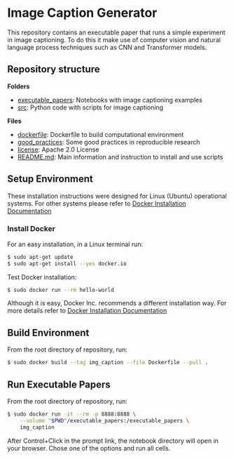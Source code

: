 # Image Caption Generator

This repository contains an executable paper that runs a simple experiment
in image captioning. To do this it make use of computer vision and natural
language process techniques such as CNN and Transformer models.

## Repository structure

**Folders**

- [executable_papers](./executable_papers): Notebooks with image captioning examples
- [src](./src): Python code with scripts for image captioning

**Files**

- [dockerfile](./dockerfile): Dockerfile to build computational environment
- [good_practices](./good_practices.md): Some good practices in reproducible research
- [license](./LICENSE): Apache 2.0 License
- [README.md](,/README.md): Main information and instruction to install and use scripts

## Setup Environment

These installation instructions were designed for Linux (Ubuntu) operational systems.
For other systems please refer to
[Docker Installation Documentation](https://docs.docker.com/get-docker/)

### Install Docker

For an easy installation, in a Linux terminal run:

```bash
$ sudo apt-get update
$ sudo apt-get install --yes docker.io
```

Test Docker installation:

```bash
$ sudo docker run --rm hello-world
```

Although it is easy, Docker Inc. recommends a different installation way.
For more details refer to
[Docker Installation Documentation](https://docs.docker.com/get-docker/)

## Build Environment

From the root directory of repository, run:

```bash
$ sudo docker build --tag img_caption --file Dockerfile --pull .
```

## Run Executable Papers

From the root directory of repository, run:

```bash
$ sudo docker run -it --rm -p 8888:8888 \
    --volume "$PWD"/executable_papers:/executable_papers \
    img_caption
```

After Control+Click in the prompt link, the notebook directory
will open in your browser. Chose one of the options and run all cells.
